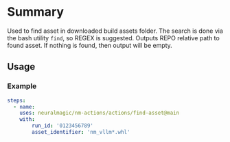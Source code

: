 # Summary

Used to find asset in downloaded build assets folder. The search is done via the bash utility `find`, so REGEX is suggested. Outputs REPO relative path to found asset. If nothing is found, then output will be empty.


## Usage

### Example

```yaml
steps:
  - name:
    uses: neuralmagic/nm-actions/actions/find-asset@main
    with:
        run_id: '0123456789'
        asset_identifier: 'nm_vllm*.whl'
```
